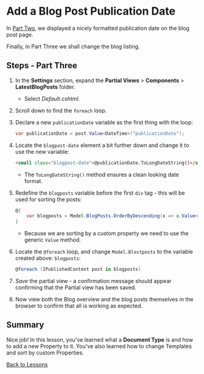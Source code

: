 # Add a Blog Post Publication Date

In [Part Two](part-2.md), we displayed a nicely formatted publication date on the blog post page.

Finally, in Part Three we shall change the blog listing.

## Steps - Part Three

1. In the **Settings** section, expand the **Partial Views** > **Components** > **LatestBlogPosts** folder.

    * Select *Default.cshtml*.

2. Scroll down to find the `foreach` loop.
3. Declare a new `publicationDate` variable as the first thing with the loop:

    ```csharp
    var publicationDate = post.Value<DateTime>("publicationDate");
    ```

4. Locate the `blogpost-date` element a bit further down and change it to use the new variable:

    ```html
    <small class="blogpost-date">@publicationDate.ToLongDateString()</small>
    ```

    * The `ToLongDateString()` method ensures a clean looking date format.

5. Redefine the `blogposts` variable before the first `div` tag - this will be used for sorting the posts:

    ```csharp
    @{
        var blogposts = Model.BlogPosts.OrderByDescending(x => x.Value<DateTime>("publicationDate")).ToList();
    }
    ```

    * Because we are sorting by a custom property we need to use the generic `Value` method.
6. Locate the `@foreach` loop, and change `Model.Blostposts` to the variable created above: `blogposts`:

    ```csharp
    @foreach (IPublishedContent post in blogposts)
    ```

7. *Save* the partial view - a confirmation message should appear confirming that the Partial view has been saved.
8. Now view both the Blog overview and the blog posts themselves in the browser to confirm that all is working as expected.

## Summary

Nice job! In this lesson, you've learned what a **Document Type** is and how to add a new Property to it. You've also learned how to change Templates and sort by custom Properties.

[Back to Lessons](../README.md)
